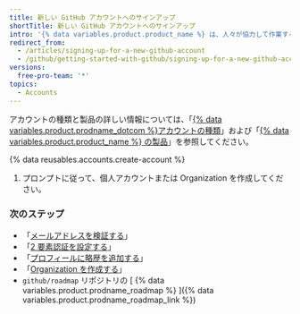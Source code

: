 ```yaml
---
title: 新しい GitHub アカウントへのサインアップ
shortTitle: 新しい GitHub アカウントへのサインアップ
intro: '{% data variables.product.product_name %} は、人々が協力して作業するチームのために個人および Organization のユーザアカウントを提供します。'
redirect_from:
  - /articles/signing-up-for-a-new-github-account
  - /github/getting-started-with-github/signing-up-for-a-new-github-account
versions:
  free-pro-team: '*'
topics:
  - Accounts
---
```


アカウントの種類と製品の詳しい情報については、「[{% data variables.product.prodname_dotcom %}アカウントの種類](/articles/types-of-github-accounts)」および「[{% data variables.product.product_name %} の製品](/articles/github-s-products)」を参照してください。

{% data reusables.accounts.create-account %}
1. プロンプトに従って、個人アカウントまたは Organization を作成してください。

### 次のステップ

- 「[メールアドレスを検証する](/articles/verifying-your-email-address)」
- 「[2 要素認証を設定する](/articles/configuring-two-factor-authentication)」
- 「[プロフィールに略歴を追加する](/articles/adding-a-bio-to-your-profile)」
- 「[Organization を作成する](/articles/creating-a-new-organization-from-scratch)」
- `github/roadmap` リポジトリの [ {% data variables.product.prodname_roadmap %} ]({% data variables.product.prodname_roadmap_link %})
